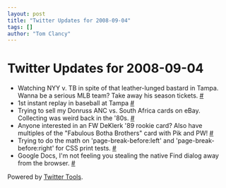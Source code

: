 ```yaml
---
layout: post
title: "Twitter Updates for 2008-09-04"
tags: []
author: "Tom Clancy"
---
```


# Twitter Updates for 2008-09-04

<ul>
	<li>Watching NYY v. TB in spite of that leather-lunged bastard in Tampa. Wanna be a serious MLB team? Take away his season tickets. <a href="http://twitter.com/tclancy/statuses/908764271">#</a></li>
	<li>1st instant replay in baseball at Tampa <a href="http://twitter.com/tclancy/statuses/908863171">#</a></li>
	<li>Trying to sell my Donruss ANC vs. South Africa cards on eBay. Collecting was weird back in the '80s. <a href="http://twitter.com/tclancy/statuses/909552733">#</a></li>
	<li>Anyone interested in an FW DeKlerk '89 rookie card? Also have multiples of the "Fabulous Botha Brothers" card with Pik and PW! <a href="http://twitter.com/tclancy/statuses/909553548">#</a></li>
	<li>Trying to do the math on 'page-break-before:left' and 'page-break-before:right' for CSS print tests. <a href="http://twitter.com/tclancy/statuses/909605337">#</a></li>
	<li>Google Docs, I'm not feeling you stealing the native Find dialog away from the browser. <a href="http://twitter.com/tclancy/statuses/909692296">#</a></li>
</ul>
<p>Powered by <a href="http://alexking.org/projects/wordpress">Twitter Tools</a>.</p>
